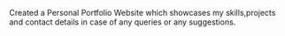 <p>Created a Personal Portfolio Website which showcases my skills,projects and contact details in case of any queries or any suggestions.</p>


